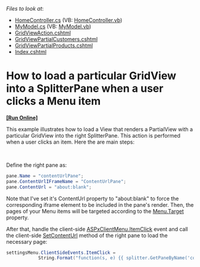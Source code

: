 <!-- default file list -->
*Files to look at*:

* [HomeController.cs](./CS/Controllers/HomeController.cs) (VB: [HomeController.vb](./VB/Controllers/HomeController.vb))
* [MyModel.cs](./CS/Models/MyModel.cs) (VB: [MyModel.vb](./VB/Models/MyModel.vb))
* [GridViewAction.cshtml](./CS/Views/Home/GridViewAction.cshtml)
* [GridViewPartialCustomers.cshtml](./CS/Views/Home/GridViewPartialCustomers.cshtml)
* [GridViewPartialProducts.cshtml](./CS/Views/Home/GridViewPartialProducts.cshtml)
* [Index.cshtml](./CS/Views/Home/Index.cshtml)
<!-- default file list end -->
# How to load a particular GridView into a SplitterPane when a user clicks a Menu item 
<!-- run online -->
**[[Run Online]](https://codecentral.devexpress.com/e4332)**
<!-- run online end -->


<p>This example illustrates how to load a View that renders a PartialView with a particular GridView into the right SplitterPane. This action is performed when a user clicks an item. Here the are main steps:</p><br />
<p>Define the right pane as:<br />
</p>

```cs
pane.Name = "contentUrlPane";
pane.ContentUrlIFrameName = "ContentUrlPane";
pane.ContentUrl = "about:blank";


```

<p>Note that I've set it's ContentUrl property to "about:blank" to force the corresponding iframe element to be included in the pane's render. Then, the pages of your Menu items will be targeted according to the <a href="http://documentation.devexpress.com/#AspNet/DevExpressWebASPxMenuMenuItem_Targettopic"><u>Menu.Target</u></a> property.</p><p>After that, handle the client-side <a href="http://documentation.devexpress.com/#AspNet/DevExpressWebASPxMenuScriptsASPxClientMenuBase_ItemClicktopic"><u>ASPxClientMenu.ItemClick</u></a> event and call the client-side <a href="http://documentation.devexpress.com/#AspNet/DevExpressWebASPxSplitterScriptsASPxClientSplitterPane_SetContentUrltopic"><u>SetContentUrl</u></a> method of the right pane to load the necessary page:<br />
</p>

```cs
settingsMenu.ClientSideEvents.ItemClick =
            String.Format("function(s, e) {{ splitter.GetPaneByName('contentUrlPane').SetContentUrl('{0}?_GridViewName=' + e.item.name); }}", Url.Action("GridViewAction", "Home"));
```

<p> </p>

<br/>


